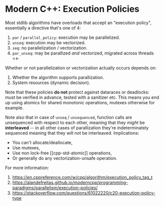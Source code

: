 # Modern C++: Execution Policies
Most stdlib algorithms have overloads that accept an "execution policy", essentially a directive that's one of 4:
1. `par` / `parallel_policy`: execution may be parallelized.
2. `unseq`: execution may be vectorized.
3. `seq`: no parallelization / vectorization.
4. `par_unseq`: may be parallized _and_ vectorized, migrated across threads <<-

Whether or not parallelization or vectorization actually occurs depends on:
1. Whether the algorithm supports parallization.
2. System resources (dynamic decision).

Note that these policies **do not** protect against dataraces or deadlocks: must be verified in advance, tested with a sanitizer etc. This means you end up using atomics for shared monotonic operations, mutexes otherwise for example.

Note also that in case of `unseq` / `unsequenced`, function calls are unsequenced with respect to each other, meaning that they _might_ be **interleaved** -- in all other cases of parallization they're indeterminately sequenced meaning that they will not be interleaved. Implications:
- You can't allocate/deallocate,
- Use mutexes,
- Use non lock-free [[cpp-std-atomic]] operations,
- Or generally do any vectorization-unsafe operation.

For more information:
1. https://en.cppreference.com/w/cpp/algorithm/execution_policy_tag_t
2. https://alandefreitas.github.io/moderncpp/programming-paradigms/parallelism/execution-policies/
3. https://stackoverflow.com/questions/61022220/c20-execution-policy-type